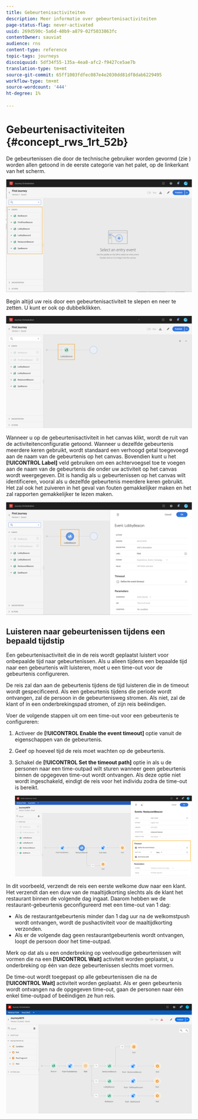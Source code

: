 ```yaml
---
title: Gebeurtenisactiviteiten
description: Meer informatie over gebeurtenisactiviteiten
page-status-flag: never-activated
uuid: 269d590c-5a6d-40b9-a879-02f5033863fc
contentOwner: sauviat
audience: rns
content-type: reference
topic-tags: journeys
discoiquuid: 5df34f55-135a-4ea8-afc2-f9427ce5ae7b
translation-type: tm+mt
source-git-commit: 65ff1003fdfec087e4e2030dd81df8dab6229495
workflow-type: tm+mt
source-wordcount: '444'
ht-degree: 1%

---
```



# Gebeurtenisactiviteiten {#concept_rws_1rt_52b}

De gebeurtenissen die door de technische gebruiker worden gevormd (zie [](../event/about-events.md)) worden allen getoond in de eerste categorie van het palet, op de linkerkant van het scherm.

![](../assets/journey43.png)

Begin altijd uw reis door een gebeurtenisactiviteit te slepen en neer te zetten. U kunt er ook op dubbelklikken.

![](../assets/journey44.png)

Wanneer u op de gebeurtenisactiviteit in het canvas klikt, wordt de ruit van de activiteitenconfiguratie getoond. Wanneer u dezelfde gebeurtenis meerdere keren gebruikt, wordt standaard een verhoogd getal toegevoegd aan de naam van de gebeurtenis op het canvas. Bovendien kunt u het **[!UICONTROL Label]** veld gebruiken om een achtervoegsel toe te voegen aan de naam van de gebeurtenis die onder uw activiteit op het canvas wordt weergegeven. Dit is handig als u gebeurtenissen op het canvas wilt identificeren, vooral als u dezelfde gebeurtenis meerdere keren gebruikt. Het zal ook het zuiveren in het geval van fouten gemakkelijker maken en het zal rapporten gemakkelijker te lezen maken.

![](../assets/journey33.png)

## Luisteren naar gebeurtenissen tijdens een bepaald tijdstip

Een gebeurtenisactiviteit die in de reis wordt geplaatst luistert voor onbepaalde tijd naar gebeurtenissen. Als u alleen tijdens een bepaalde tijd naar een gebeurtenis wilt luisteren, moet u een time-out voor de gebeurtenis configureren.

De reis zal dan aan de gebeurtenis tijdens de tijd luisteren die in de timeout wordt gespecificeerd. Als een gebeurtenis tijdens die periode wordt ontvangen, zal de persoon in de gebeurtenisweg stromen. Als niet, zal de klant of in een onderbrekingspad stromen, of zijn reis beëindigen.

Voer de volgende stappen uit om een time-out voor een gebeurtenis te configureren:

1. Activeer de **[!UICONTROL Enable the event timeout]** optie vanuit de eigenschappen van de gebeurtenis.

1. Geef op hoeveel tijd de reis moet wachten op de gebeurtenis.

1. Schakel de **[!UICONTROL Set the timeout path]** optie in als u de personen naar een time-outpad wilt sturen wanneer geen gebeurtenis binnen de opgegeven time-out wordt ontvangen. Als deze optie niet wordt ingeschakeld, eindigt de reis voor het individu zodra de time-out is bereikt.

   ![](../assets/event-timeout.png)

In dit voorbeeld, verzendt de reis een eerste welkome duw naar een klant. Het verzendt dan een duw van de maaltijdkorting slechts als de klant het restaurant binnen de volgende dag ingaat. Daarom hebben we de restaurant-gebeurtenis geconfigureerd met een time-out van 1 dag:

* Als de restaurantgebeurtenis minder dan 1 dag uur na de welkomstpush wordt ontvangen, wordt de pushactiviteit voor de maaltijdkorting verzonden.
* Als er de volgende dag geen restaurantgebeurtenis wordt ontvangen, loopt de persoon door het time-outpad.

Merk op dat als u een onderbreking op veelvoudige gebeurtenissen wilt vormen die na een **[!UICONTROL Wait]** activiteit worden geplaatst, u onderbreking op één van deze gebeurtenissen slechts moet vormen.

De time-out wordt toegepast op alle gebeurtenissen die na de **[!UICONTROL Wait]** activiteit worden geplaatst. Als er geen gebeurtenis wordt ontvangen na de opgegeven time-out, gaan de personen naar één enkel time-outpad of beëindigen ze hun reis.

![](../assets/event-timeout-group.png)
